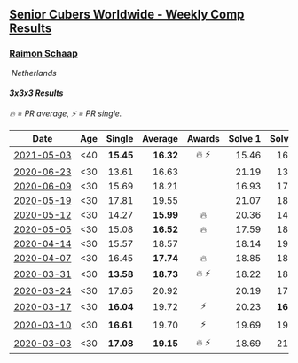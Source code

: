 <style>table {white-space: nowrap;}</style>
<link rel="stylesheet" type="text/css" href="/scw-comp/css/flags.css" />

## [Senior Cubers Worldwide - Weekly Comp Results](/scw-comp/results/)
### [Raimon Schaap](README.md)

<i class="flag flag-NL" />&nbsp;Netherlands

#### 3x3x3 Results

<span style="white-space: nowrap;">🔥 = PR average</span>, <span style="white-space: nowrap;">⚡ = PR single</span>.

| Date | Age | Single | Average | Awards | Solve 1 | Solve 2 | Solve 3 | Solve 4 | Solve 5 | Video |
| :--: | :--: | --: | --: | :--: | --: | --: | --: | --: | --: | :-- |
| [2021-05-03](../../results/2021-05-03/333.md) | <40 | **15.45** | **16.32** | 🔥 ⚡ | 15.46 | 16.84 | 16.97 | 16.65 | **15.45** | [Desktop](https://www.facebook.com/100004275762046/videos/1938699932949180) / [Mobile](https://m.facebook.com/100004275762046/videos/1938699932949180) |
| [2020-06-23](../../results/2020-06-23/333.md) | <30 | 13.61 | 16.63 |  | 21.19 | 13.61 | 17.69 | 15.79 | 16.42 | [Desktop](https://www.facebook.com/events/722150235200875/permalink/725466964869202) / [Mobile](https://m.facebook.com/events/722150235200875?view=permalink&id=725466964869202) |
| [2020-06-09](../../results/2020-06-09/333.md) | <30 | 15.69 | 18.21 |  | 16.93 | 17.81 | 19.90 | 22.30 | 15.69 | [Desktop](https://www.facebook.com/events/903549840109576/permalink/907282399736320) / [Mobile](https://m.facebook.com/events/903549840109576?view=permalink&id=907282399736320) |
| [2020-05-19](../../results/2020-05-19/333.md) | <30 | 17.81 | 19.55 |  | 21.07 | 18.10 | 19.49 | 21.69 | 17.81 | [Desktop](https://www.facebook.com/events/1880761498725633/permalink/1883970585071391) / [Mobile](https://m.facebook.com/events/1880761498725633?view=permalink&id=1883970585071391) |
| [2020-05-12](../../results/2020-05-12/333.md) | <30 | 14.27 | **15.99** | 🔥 | 20.36 | 14.78 | 16.19 | 16.99 | 14.27 | [Desktop](https://www.facebook.com/events/546188069600739/permalink/547513629468183) / [Mobile](https://m.facebook.com/events/546188069600739?view=permalink&id=547513629468183) |
| [2020-05-05](../../results/2020-05-05/333.md) | <30 | 15.08 | **16.52** | 🔥 | 17.59 | 18.11 | 15.92 | 16.05 | 15.08 | [Desktop](https://www.facebook.com/events/3313106775587396/permalink/3313138838917523) / [Mobile](https://m.facebook.com/events/3313106775587396?view=permalink&id=3313138838917523) |
| [2020-04-14](../../results/2020-04-14/333.md) | <30 | 15.57 | 18.57 |  | 18.14 | 19.62 | 17.96 | 20.52 | 15.57 | [Desktop](https://www.facebook.com/events/982619255468618/permalink/986499718413905) / [Mobile](https://m.facebook.com/events/982619255468618?view=permalink&id=986499718413905) |
| [2020-04-07](../../results/2020-04-07/333.md) | <30 | 16.45 | **17.74** | 🔥 | 18.85 | 18.49 | 17.54 | 17.20 | 16.45 | [Desktop](https://www.facebook.com/events/510082903229069/permalink/511045453132814) / [Mobile](https://m.facebook.com/events/510082903229069?view=permalink&id=511045453132814) |
| [2020-03-31](../../results/2020-03-31/333.md) | <30 | **13.58** | **18.73** | 🔥 ⚡ | 18.22 | 18.52 | **13.58** | 19.53 | 19.45 | [Desktop](https://www.facebook.com/events/207898257161923/permalink/208006567151092) / [Mobile](https://m.facebook.com/events/207898257161923?view=permalink&id=208006567151092) |
| [2020-03-24](../../results/2020-03-24/333.md) | <30 | 17.65 | 20.92 |  | 20.19 | 17.65 | 19.93 | 22.65 | 23.32 | [Desktop](https://www.facebook.com/events/524456301543611/permalink/525019004820674) / [Mobile](https://m.facebook.com/events/524456301543611?view=permalink&id=525019004820674) |
| [2020-03-17](../../results/2020-03-17/333.md) | <30 | **16.04** | 19.72 | ⚡ | 20.23 | **16.04** | DNF | 21.77 | 17.16 | [Desktop](https://www.facebook.com/events/280686576235146/permalink/282569466046857) / [Mobile](https://m.facebook.com/events/280686576235146?view=permalink&id=282569466046857) |
| [2020-03-10](../../results/2020-03-10/333.md) | <30 | **16.61** | 19.70 | ⚡ | 19.69 | 19.90 | 19.50 | **16.61** | 20.27 | [Desktop](https://www.facebook.com/events/164742401163863/permalink/164788741159229) / [Mobile](https://m.facebook.com/events/164742401163863?view=permalink&id=164788741159229) |
| [2020-03-03](../../results/2020-03-03/333.md) | <30 | **17.08** | **19.15** | 🔥 ⚡ | 18.69 | 21.19 | **17.08** | 18.10 | 20.65 | [Desktop](https://www.facebook.com/events/241721610185997/permalink/243001870057971) / [Mobile](https://m.facebook.com/events/241721610185997?view=permalink&id=243001870057971) |


<!-- Global site tag (gtag.js) - Google Analytics -->
<script async src="https://www.googletagmanager.com/gtag/js?id=UA-86348435-3"></script>
<script>window.dataLayer = window.dataLayer || []; function gtag() {dataLayer.push(arguments);} gtag('js', new Date()); gtag('config', 'UA-86348435-3');</script>
